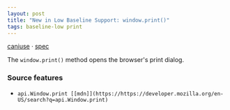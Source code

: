 ```yaml
---
layout: post
title: "New in Low Baseline Support: window.print()"
tags: baseline-low print
---
```


[caniuse](https://caniuse.com/?search=print) · [spec](https://html.spec.whatwg.org/multipage/timers-and-user-prompts.html#printing)

The `window.print()` method opens the browser's print dialog.

### Source features

- ``api.Window.print [[mdn]](https://https://developer.mozilla.org/en-US/search?q=api.Window.print)``
